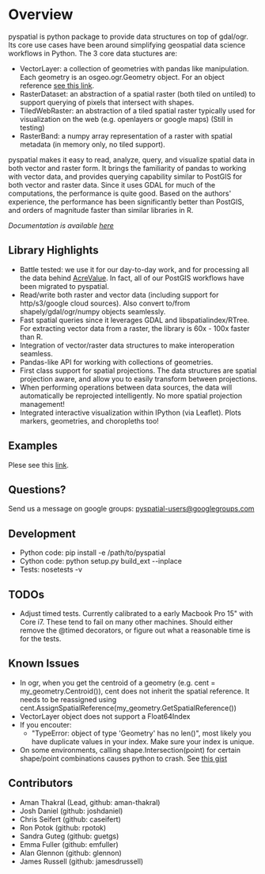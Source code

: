 # Overview

pyspatial is python package to provide data structures on top of gdal/ogr. Its core use cases have been around simplifying geospatial data science workflows in Python.  The 3 core data stuctures are:

* VectorLayer: a collection of geometries with pandas like manipulation.  Each geometry is an osgeo.ogr.Geometry object. For an object reference [see this link](http://gdal.org/python/).
* RasterDataset: an abstraction of a spatial raster (both tiled on untiled) to support querying of pixels that intersect with shapes.
* TiledWebRaster: an abstraction of a tiled spatial raster typically used for visualization on the web (e.g. openlayers or google maps) (Still in testing)
* RasterBand: a numpy array representation of a raster with spatial metadata (in memory only, no tiled support).

pyspatial makes it easy to read, analyze, query, and visualize spatial data in both vector and raster form. It brings the familiarity of pandas to working with vector data, and provides querying capability similar to PostGIS for both vector and raster data.  Since it uses GDAL for much of the computations, the performance is quite good.  Based on the authors' experience, the performance has been significantly better than PostGIS, and orders of magnitude faster than similar libraries in R.

*Documentation is available [here](http://pyspatial.readthedocs.io/)*

## Library Highlights
  * Battle tested: we use it for our day-to-day work, and for processing all the data behind [AcreValue](https://www.acrevalue.com/).  In fact, all of our PostGIS workflows have been migrated to pyspatial.
  * Read/write both raster and vector data (including support for http/s3/google cloud sources).  Also convert to/from shapely/gdal/ogr/numpy objects seamlessly.
  * Fast spatial queries since it leverages GDAL and libspatialindex/RTree. For extracting vector data from a raster, the library is 60x - 100x faster than R.
  * Integration of vector/raster data structures to make interoperation seamless.
  * Pandas-like API for working with collections of geometries.
  * First class support for spatial projections. The data structures are spatial projection aware, and allow you to easily transform between projections.
  * When performing operations between data sources, the data will automatically be reprojected intelligently.  No more spatial projection management!
  * Integrated interactive visualization within IPython (via Leaflet).  Plots markers, geometries, and choropleths too!

## Examples

Plese see this [link](http://nbviewer.jupyter.org/github/granularag/pyspatial/tree/master/examples/).

## Questions?

Send us a message on google groups: [pyspatial-users@googlegroups.com](https://groups.google.com/forum/#!forum/pyspatial-users)

## Development

* Python code: pip install -e /path/to/pyspatial
* Cython code: python setup.py build_ext --inplace
* Tests: nosetests -v

## TODOs
* Adjust timed tests.  Currently calibrated to a early Macbook Pro 15" with Core i7.  These tend to fail on many other machines.  Should either remove the @timed decorators, or figure out what a reasonable time is for the tests.

## Known Issues

* In ogr, when you get the centroid of a geometry (e.g. cent = my_geometry.Centroid()), cent does not inherit the spatial reference. It needs to be reassigned using cent.AssignSpatialReference(my_geometry.GetSpatialReference())
* VectorLayer object does not support a Float64Index
* If you encouter:
  * "TypeError: object of type 'Geometry' has no len()", most likely you have duplicate values in your index.  Make sure your index is unique.
* On some environments, calling shape.Intersection(point) for certain shape/point combinations causes python to crash. See [this gist](https://gist.github.com/sandra-granular/c5009e189d842ddf72878c41df77e03c)

## Contributors

* Aman Thakral (Lead, github: aman-thakral)
* Josh Daniel (github: joshdaniel)
* Chris Seifert (github: caseifert)
* Ron Potok (github: rpotok)
* Sandra Guteg (github: guetgs)
* Emma Fuller (github: emfuller)
* Alan Glennon (github: glennon)
* James Russell (github: jamesdrussell)
